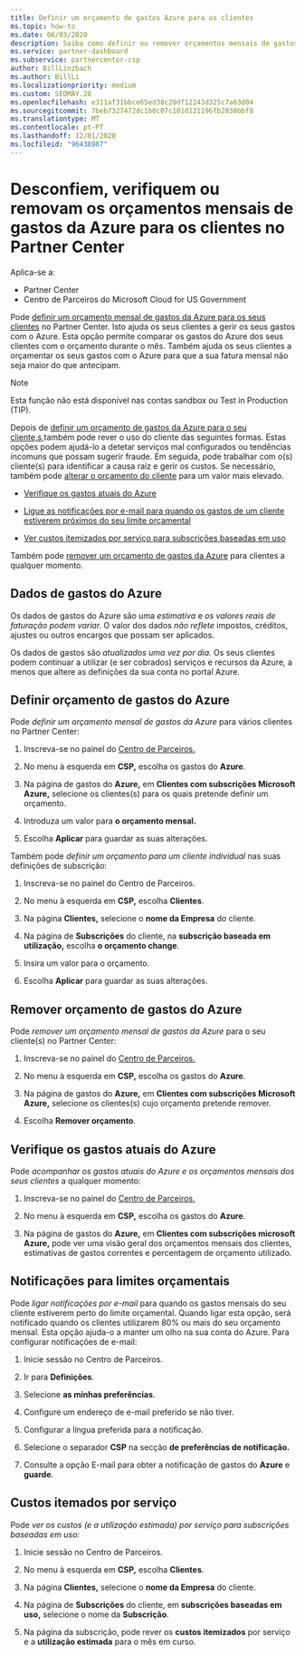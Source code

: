 ```yaml
---
title: Definir um orçamento de gastos Azure para os clientes
ms.topic: how-to
ms.date: 06/03/2020
description: Saiba como definir ou remover orçamentos mensais de gastos do Azure para os seus clientes, bem como ver os dados de gastos do Azure e definir notificações relacionadas com o orçamento.
ms.service: partner-dashboard
ms.subservice: partnercenter-csp
author: BillLinzbach
ms.author: BillLi
ms.localizationpriority: medium
ms.custom: SEOMAY.20
ms.openlocfilehash: e311af31bbce65ed38c20df12243d325c7a63d04
ms.sourcegitcommit: 7beb7327472dc1b0c07c101d121196fb2830bbf8
ms.translationtype: MT
ms.contentlocale: pt-PT
ms.lasthandoff: 12/01/2020
ms.locfileid: "96438987"
---
```

# <a name="set-check-or-remove-monthly-azure-spending-budgets-for-customers-in-partner-center"></a>Desconfiem, verifiquem ou removam os orçamentos mensais de gastos da Azure para os clientes no Partner Center

Aplica-se a:

- Partner Center
- Centro de Parceiros do Microsoft Cloud for US Government

Pode [definir um orçamento mensal de gastos da Azure para os seus clientes](#set-azure-spending-budget) no Partner Center. Isto ajuda os seus clientes a gerir os seus gastos com o Azure. Esta opção permite comparar os gastos do Azure dos seus clientes com o orçamento durante o mês. Também ajuda os seus clientes a orçamentar os seus gastos com o Azure para que a sua fatura mensal não seja maior do que antecipam.

> [!NOTE]  
> Esta função não está disponível nas contas sandbox ou Test in Production (TIP).

Depois de [definir um orçamento de gastos da Azure para o seu cliente,s,](#set-azure-spending-budget)também pode rever o uso do cliente das seguintes formas. Estas opções podem ajudá-lo a detetar serviços mal configurados ou tendências incomuns que possam sugerir fraude. Em seguida, pode trabalhar com o(s) cliente(s) para identificar a causa raiz e gerir os custos. Se necessário, também pode [alterar o orçamento do cliente](#set-azure-spending-budget) para um valor mais elevado.

- [Verifique os gastos atuais do Azure](#check-current-azure-spending)

- [Ligue as notificações por e-mail para quando os gastos de um cliente estiverem próximos do seu limite orçamental](#notifications-for-budget-limits)

- [Ver custos itemizados por serviço para subscrições baseadas em uso](#itemized-costs-by-service)

Também pode [remover um orçamento de gastos da Azure](#remove-azure-spending-budget) para clientes a qualquer momento.

## <a name="azure-spending-data"></a>Dados de gastos do Azure

Os dados de gastos do Azure são uma *estimativa* e *os valores reais de faturação podem variar.* O valor dos dados *não reflete* impostos, créditos, ajustes ou outros encargos que possam ser aplicados.

Os dados de gastos são *atualizados uma vez por dia.* Os seus clientes podem continuar a utilizar (e ser cobrados) serviços e recursos da Azure, a menos que altere as definições da sua conta no portal Azure.

## <a name="set-azure-spending-budget"></a>Definir orçamento de gastos do Azure

Pode *definir um orçamento mensal de gastos da Azure* para vários clientes no Partner Center:

1. Inscreva-se no painel do [Centro de Parceiros.](https://partner.microsoft.com/dashboard/)

2. No menu à esquerda em **CSP,** escolha os gastos do **Azure**.

3. Na página de gastos do **Azure,** em **Clientes com subscrições Microsoft Azure,** selecione os clientes(s) para os quais pretende definir um orçamento.

4. Introduza um valor para **o orçamento mensal.**

5. Escolha **Aplicar** para guardar as suas alterações.

Também pode *definir um orçamento para um cliente individual* nas suas definições de subscrição:

1. Inscreva-se no painel do Centro de Parceiros.

2. No menu à esquerda em **CSP,** escolha **Clientes**.

3. Na página **Clientes,** selecione o **nome da Empresa** do cliente.

4. Na página de **Subscrições** do cliente, na **subscrição baseada em utilização,** escolha **o orçamento change**.

5. Insira um valor para o orçamento.

6. Escolha **Aplicar** para guardar as suas alterações.

## <a name="remove-azure-spending-budget"></a>Remover orçamento de gastos do Azure

Pode *remover um orçamento mensal de gastos da Azure* para o seu cliente(s) no Partner Center:

1. Inscreva-se no painel do [Centro de Parceiros.](https://partner.microsoft.com/dashboard/)

2. No menu à esquerda em **CSP,** escolha os gastos do **Azure**.

3. Na página de gastos do **Azure,** em **Clientes com subscrições Microsoft Azure,** selecione os clientes(s) cujo orçamento pretende remover.

4. Escolha **Remover orçamento**.

## <a name="check-current-azure-spending"></a>Verifique os gastos atuais do Azure

Pode *acompanhar os gastos atuais do Azure e os orçamentos mensais dos seus clientes* a qualquer momento:

1. Inscreva-se no painel do [Centro de Parceiros.](https://partner.microsoft.com/dashboard/)

2. No menu à esquerda em **CSP,** escolha os gastos do **Azure**.

3. Na página de gastos do **Azure,** em **Clientes com subscrições microsoft Azure,** pode ver uma visão geral dos orçamentos mensais dos clientes, estimativas de gastos correntes e percentagem de orçamento utilizado.

## <a name="notifications-for-budget-limits"></a>Notificações para limites orçamentais

Pode *ligar notificações por e-mail* para quando os gastos mensais do seu cliente estiverem perto do limite orçamental. Quando ligar esta opção, será notificado quando os clientes utilizarem 80% ou mais do seu orçamento mensal. Esta opção ajuda-o a manter um olho na sua conta do Azure. Para configurar notificações de e-mail:

1. Inicie sessão no Centro de Parceiros.

2. Ir para **Definições**.

3. Selecione **as minhas preferências**.

4. Configure um endereço de e-mail preferido se não tiver.

5. Configurar a língua preferida para a notificação.

6. Selecione o separador **CSP** na secção **de preferências de notificação.**

7. Consulte a opção E-mail para obter a notificação de gastos do **Azure** e **guarde**.


## <a name="itemized-costs-by-service"></a>Custos itemados por serviço

Pode *ver os custos (e a utilização estimada) por serviço para subscrições baseadas em uso:*

1. Inicie sessão no Centro de Parceiros.

2. No menu à esquerda em **CSP,** escolha **Clientes**.

3. Na página **Clientes,** selecione o **nome da Empresa** do cliente.

4. Na página de **Subscrições** do cliente, em **subscrições baseadas em uso,** selecione o nome da **Subscrição**.

5. Na página da subscrição, pode rever os **custos itemizados** por serviço e a **utilização estimada** para o mês em curso.
